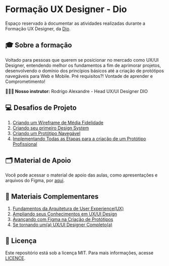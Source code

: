 # Formação UX Designer - Dio

Espaço reservado à documentar as atividades realizadas durante a Formação UX Designer, da [Dio](web.dio.me).

## 🎓 Sobre a formação

Voltado para pessoas que querem se posicionar no mercado como UX/UI Designer, entendendo melhor os fundamentos a fim de aprimorar projetos, desenvolvendo o domínio dos princípios básicos até a criação de protótipos navegáveis para Web e Mobile. Pré requisitos?! Vontade de aprender e Comprometimento!

**👨🏻‍🏫 Nosso instrutor:** Rodrigo Alexandre - Head UX/UI Designer DIO

## 💻 Desafios de Projeto

1. [Criando um Wireframe de Média Fidelidade](projetos/projeto01-wireframe-media-fidelidade/)
2. [Criando seu primeiro Design System](projetos/projeto02-design-system/)
3. [Criando um Protótipo Navegável](projetos)
4. [Implementando Todas as Etapas para a criação de um Protótipo Profissional](projetos)

## 🗂️ Material de Apoio

Você pode acessar o material de apoio das aulas, como apresentações e arquivos do Figma, por [aqui](https://academiapme-my.sharepoint.com/personal/nubia_dio_me/_layouts/15/onedrive.aspx?id=%2Fpersonal%2Fnubia%5Fdio%5Fme%2FDocuments%2FSlides%2DDIO%2FUX%20Design%2FMateriais%20de%20Apoio%20%2D%20Ampliando%20os%20seus%20Conhecimento%20em%20UX%20UI%20Design&ga=1).

## 📑 Materiais Complementares

1. [Fundamentos da Arquitetura de User Experience(UX)](materiais-complementares/fund-arquitetura-user-experience/)
2. [Ampliando seus Conhecimentos em UX/UI Design](materiais-complementares/ampliando-seus-conhecimentos/)
3. [Avançando com Figma na Criação de Protótipos](materiais-complementares/avancando-em-figma/)
4. [Se tornando um(a) UX/UI Designer Completo(a)](materiais-complementares/se-tornando-um-ux-ui-designer/)

## 📄 Licença

Este repositório está sob a licença MIT. Para mais informações, acesse [LICENCE](LICENSE).
